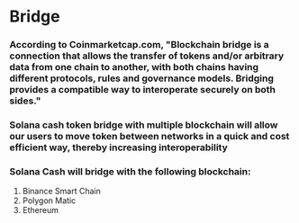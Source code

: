 # Bridge

### According to Coinmarketcap.com, "Blockchain bridge is a connection that allows the transfer of tokens and/or arbitrary data from one chain to another, with both chains having different protocols, rules and governance models. Bridging provides a compatible way to interoperate securely on both sides."

### Solana cash token bridge with multiple blockchain will allow our users to move token between networks in a quick and cost efficient way, thereby increasing interoperability

### Solana Cash will bridge with the following blockchain:

1. Binance Smart Chain
2. Polygon Matic
3. Ethereum
